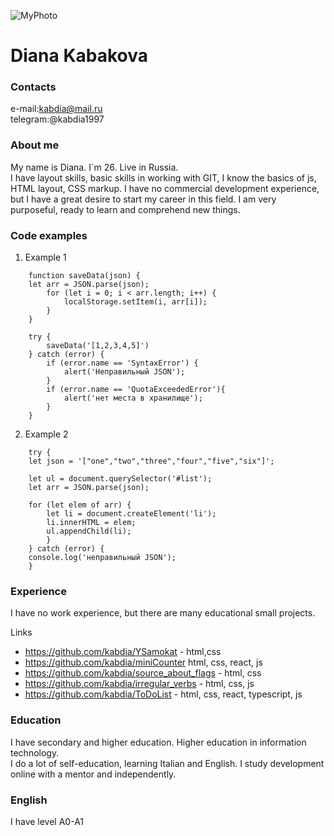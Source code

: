 ![MyPhoto](img.jpg)

# **Diana Kabakova**

### Contacts

e-mail:kabdia@mail.ru<br>
telegram:@kabdia1997

### About me

My name is Diana. I`m 26. Live in Russia.<br>
I have layout skills, basic skills in working with GIT, I know the basics of js, HTML layout, CSS markup.
I have no commercial development experience, but I have a great desire to start my career in this field.
I am very purposeful, ready to learn and comprehend new things.

### Сode examples

1. Example 1
```
    function saveData(json) {
    let arr = JSON.parse(json);        
        for (let i = 0; i < arr.length; i++) {
            localStorage.setItem(i, arr[i]);
        }
    }

    try {
        saveData('[1,2,3,4,5]')
    } catch (error) {
        if (error.name == 'SyntaxError') {
            alert('Неправильный JSON');
        }
        if (error.name == 'QuotaExceededError'){
            alert('нет места в хранилище');
        }
    }
```
2. Example 2
```
    try {
    let json = '["one","two","three","four","five","six"]';

    let ul = document.querySelector('#list');
    let arr = JSON.parse(json);

    for (let elem of arr) {
        let li = document.createElement('li');
        li.innerHTML = elem;
        ul.appendChild(li);
        }
    } catch (error) {
    console.log('неправильный JSON');
    }
```
### Experience

I have no work experience, but there are many educational small projects.

Links
- <https://github.com/kabdia/YSamokat> - html,css
- <https://github.com/kabdia/miniCounter> html, css, react, js
- <https://github.com/kabdia/source_about_flags> - html, css
- <https://github.com/kabdia/irregular_verbs> - html, css, js
- <https://github.com/kabdia/ToDoList> - html, css, react, typescript, js

### Education

I have secondary and higher education. Higher education in information technology.<br>
I do a lot of self-education, learning Italian and English.
I study development online with a mentor and independently.

### English

I have level A0-A1
